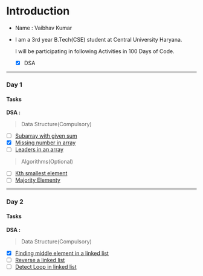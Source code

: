 # Introduction
- Name :  Vaibhav Kumar <br>
- I am a 3rd  year B.Tech(CSE) student at Central University Haryana.

  I will be participating in following Activities in 100 Days of Code.
  - [x] DSA

---

### **Day 1**
#### Tasks
**DSA :**
> Data Structure(Compulsory)
- [ ] [Subarray with given sum](https://practice.geeksforgeeks.org/problems/subarray-with-given-sum/0)
- [x] [Missing number in array](https://practice.geeksforgeeks.org/problems/missing-number-in-array/0)
- [ ] [Leaders in an array](https://practice.geeksforgeeks.org/problems/leaders-in-an-array/0)
> Algorithms(Optional)
- [ ] [Kth smallest element](https://practice.geeksforgeeks.org/problems/kth-smallest-element/0)
- [ ] [Majority Elementy](https://practice.geeksforgeeks.org/problems/majority-element/0)

---

### **Day 2**
#### Tasks
**DSA :**
> Data Structure(Compulsory)
- [x] [Finding middle element in a linked list](https://practice.geeksforgeeks.org/problems/finding-middle-element-in-a-linked-list/1)
- [ ] [Reverse a linked list](https://practice.geeksforgeeks.org/problems/reverse-a-linked-list/1)
- [ ] [Detect Loop in linked list](https://practice.geeksforgeeks.org/problems/detect-loop-in-linked-list/1)
